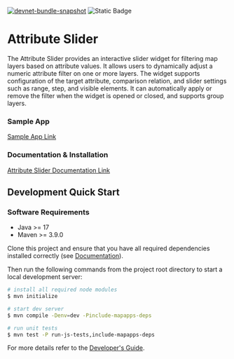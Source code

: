 [![devnet-bundle-snapshot](https://github.com/conterra/mapapps-attribute-slider/actions/workflows/devnet-bundle-snapshot.yml/badge.svg)](https://github.com/conterra/mapapps-attribute-slider/actions/workflows/devnet-bundle-snapshot.yml)
![Static Badge](https://img.shields.io/badge/tested_for_map.apps-4.18.3-%20?labelColor=%233E464F&color=%232FC050)

# Attribute Slider

The Attribute Slider provides an interactive slider widget for filtering map layers based on attribute values. It allows users to dynamically adjust a numeric attribute filter on one or more layers. The widget supports configuration of the target attribute, comparison relation, and slider settings such as range, step, and visible elements. It can automatically apply or remove the filter when the widget is opened or closed, and supports group layers.

### Sample App

[Sample App Link](https://demos.conterra.de/mapapps/resources/apps/public_demo_attributeslider/index.html)

### Documentation & Installation

[Attribute Slider Documentation Link](https://github.com/conterra/mapapps-attribute-slider/tree/master/src/main/js/bundles/dn_attributeslider)

## Development Quick Start

### Software Requirements

- Java >= 17
- Maven >= 3.9.0

Clone this project and ensure that you have all required dependencies installed correctly (see [Documentation](https://docs.conterra.de/en/mapapps/latest/developersguide/getting-started/set-up-development-environment.html)).

Then run the following commands from the project root directory to start a local development server:

```bash
# install all required node modules
$ mvn initialize

# start dev server
$ mvn compile -Denv=dev -Pinclude-mapapps-deps

# run unit tests
$ mvn test -P run-js-tests,include-mapapps-deps
```

For more details refer to the [Developer's Guide](https://docs.conterra.de/en/mapapps/latest/developersguide/getting-started/).
